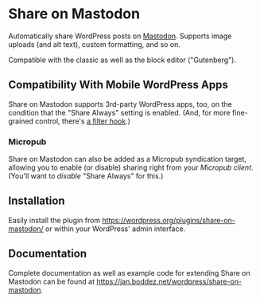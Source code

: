 # Share on Mastodon
Automatically share WordPress posts on [Mastodon](https://joinmastodon.org/). Supports image uploads (and alt text), custom formatting, and so on.

Compatible with the classic as well as the block editor ("Gutenberg").

## Compatibility With Mobile WordPress Apps
Share on Mastodon supports 3rd-party WordPress apps, too, on the condition that the "Share Always" setting is enabled. (And, for more fine-grained control, there's [a filter hook](https://jan.boddez.net/wordpress/share-on-mastodon#share_on_mastodon_enabled).)

### Micropub
Share on Mastodon can also be added as a Micropub syndication target, allowing you to enable (or disable) sharing right from your _Micropub client_. (You'll want to _disable_ "Share Always" for this.)

## Installation
Easily install the plugin from https://wordpress.org/plugins/share-on-mastodon/ or within your WordPress' admin interface.

## Documentation
Complete documentation as well as example code for extending Share on Mastodon can be found at https://jan.boddez.net/wordpress/share-on-mastodon.

